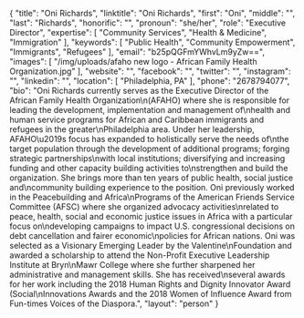 {
  "title": "Oni Richards",
  "linktitle": "Oni Richards",
  "first": "Oni",
  "middle": "",
  "last": "Richards",
  "honorific": "",
  "pronoun": "she/her",
  "role": "Executive Director",
  "expertise": [
    "Community Services",
    "Health & Medicine",
    "Immigration"
  ],
  "keywords": [
    "Public Health",
    "Community Empowerment",
    "Immigrants",
    "Refugees"
  ],
  "email": "b25pQGFmYWhvLm9yZw==",
  "images": [
    "/img/uploads/afaho new logo - African Family Health Organization.jpg"
  ],
  "website": "",
  "facebook": "",
  "twitter": "",
  "instagram": "",
  "linkedin": "",
  "location": [
    "Philadelphia, PA"
  ],
  "phone": "2678794077",
  "bio": "Oni Richards currently serves as the Executive Director of the African Family Health Organization\n(AFAHO) where she is responsible for leading the development, implementation and management of\nhealth and human service programs for African and Caribbean immigrants and refugees in the greater\nPhiladelphia area. Under her leadership, AFAHO\u2019s focus has expanded to holistically serve the needs of\nthe target population through the development of additional programs; forging strategic partnerships\nwith local institutions; diversifying and increasing funding and other capacity building activities to\nstrengthen and build the organization. She brings more than ten years of public health, social justice and\ncommunity building experience to the position. Oni previously worked in the Peacebuilding and Africa\nPrograms of the American Friends Service Committee (AFSC) where she organized advocacy activities\nrelated to peace, health, social and economic justice issues in Africa with a particular focus on\ndeveloping campaigns to impact U.S. congressional decisions on debt cancellation and fairer economic\npolicies for African nations. Oni was selected as a Visionary Emerging Leader by the Valentine\nFoundation and awarded a scholarship to attend the Non-Profit Executive Leadership Institute at Bryn\nMawr College where she further sharpened her administrative and management skills. She has received\nseveral awards for her work including the 2018 Human Rights and Dignity Innovator Award (Social\nInnovations Awards and the 2018 Women of Influence Award from Fun-times Voices of the Diaspora.",
  "layout": "person"
}
